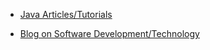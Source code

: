 - <a href="http://tech.lalitbhatt.net/p/java.html">Java Articles/Tutorials</a>

- <a href="http://tech.lalitbhatt.net">Blog on Software Development/Technology</a>